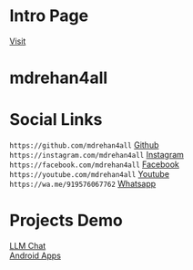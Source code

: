 # Intro Page
[Visit](https://mdrehan4all.pages.dev)

# mdrehan4all

# Social Links
`https://github.com/mdrehan4all` [Github](https://github.com/mdrehan4all) <br/>
`https://instagram.com/mdrehan4all` [Instagram](https://instagram.com/mdrehan4all) <br/>
`https://facebook.com/mdrehan4all` [Facebook](https://facebook.com/mdrehan4all) <br/>
`https://youtube.com/mdrehan4all` [Youtube](https://youtube.com/mdrehan4all) <br/>
`https://wa.me/919576067762` [Whatsapp](https://wa.me/919576067762) <br/>

# Projects Demo
[LLM Chat](https://llm-chat.pages.dev)  
[Android Apps](https://play.google.com/store/search?q=pub%3ARnet%20Softwares&c=apps)
